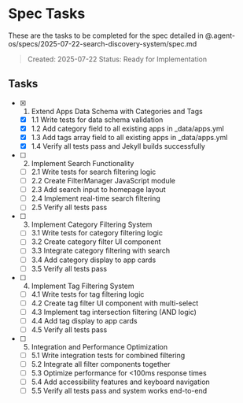 # Spec Tasks

These are the tasks to be completed for the spec detailed in @.agent-os/specs/2025-07-22-search-discovery-system/spec.md

> Created: 2025-07-22
> Status: Ready for Implementation

## Tasks

- [x] 1. Extend Apps Data Schema with Categories and Tags
  - [x] 1.1 Write tests for data schema validation
  - [x] 1.2 Add category field to all existing apps in _data/apps.yml
  - [x] 1.3 Add tags array field to all existing apps in _data/apps.yml
  - [x] 1.4 Verify all tests pass and Jekyll builds successfully

- [ ] 2. Implement Search Functionality
  - [ ] 2.1 Write tests for search filtering logic
  - [ ] 2.2 Create FilterManager JavaScript module
  - [ ] 2.3 Add search input to homepage layout
  - [ ] 2.4 Implement real-time search filtering
  - [ ] 2.5 Verify all tests pass

- [ ] 3. Implement Category Filtering System
  - [ ] 3.1 Write tests for category filtering logic
  - [ ] 3.2 Create category filter UI component
  - [ ] 3.3 Integrate category filtering with search
  - [ ] 3.4 Add category display to app cards
  - [ ] 3.5 Verify all tests pass

- [ ] 4. Implement Tag Filtering System
  - [ ] 4.1 Write tests for tag filtering logic
  - [ ] 4.2 Create tag filter UI component with multi-select
  - [ ] 4.3 Implement tag intersection filtering (AND logic)
  - [ ] 4.4 Add tag display to app cards
  - [ ] 4.5 Verify all tests pass

- [ ] 5. Integration and Performance Optimization
  - [ ] 5.1 Write integration tests for combined filtering
  - [ ] 5.2 Integrate all filter components together
  - [ ] 5.3 Optimize performance for <100ms response times
  - [ ] 5.4 Add accessibility features and keyboard navigation
  - [ ] 5.5 Verify all tests pass and system works end-to-end